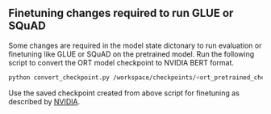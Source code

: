 ## Finetuning changes required to run GLUE or SQuAD

Some changes are required in the model state dictonary to run evaluation or finetuning like GLUE or SQuAD on the pretrained model. Run the following script to convert the ORT model checkpoint to NVIDIA BERT format.

```bash
python convert_checkpoint.py /workspace/checkpoints/<ort_pretrained_checkpoint> /workspace/checkpoints/<new checkpoint name>
```

Use the saved checkpoint created from above script for finetuning as described by [NVIDIA](https://github.com/NVIDIA/DeepLearningExamples/tree/96ff411ce84e679514947abe644d975a23867990/PyTorch/LanguageModeling/BERT#fine-tuning).
